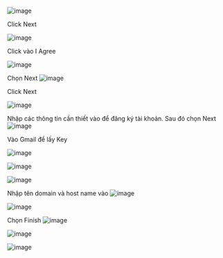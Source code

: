 
![image](https://user-images.githubusercontent.com/101684058/163082706-cdaf05c7-1e6a-4f36-bbc5-699a473179a3.png)

Click Next

![image](https://user-images.githubusercontent.com/101684058/163082728-ff8c233a-394a-40a4-8f96-54f9307bfe92.png)

Click vào I Agree

![image](https://user-images.githubusercontent.com/101684058/163083163-4bd42426-adfa-4b4e-9419-6c11b0551e80.png)

 Chọn Next
![image](https://user-images.githubusercontent.com/101684058/163083558-a9e552b7-8f89-48a2-bba8-6e0c2523a163.png)

Click Next

![image](https://user-images.githubusercontent.com/101684058/163083698-ac295b72-2416-419c-adac-3dfa503472b5.png)

Nhập các thông tin cần thiết vào để đăng ký tài khoản. Sau đó chọn Next
![image](https://user-images.githubusercontent.com/101684058/163084090-59ad5c80-51ac-4360-aa06-36e517ed030f.png)

Vào Gmail để lấy Key 

![image](https://user-images.githubusercontent.com/101684058/163084460-32d32e7d-5074-49d4-ba23-056e05a93cdc.png)

![image](https://user-images.githubusercontent.com/101684058/163084563-6d4f8bfb-1ff3-4b59-9f9f-469d9f079da9.png)


![image](https://user-images.githubusercontent.com/101684058/163084588-78a9dbc7-c819-4130-b098-cd8d9e5f0795.png)

Nhập tên domain và host name vào
![image](https://user-images.githubusercontent.com/101684058/163085423-1259434a-59d0-47b7-9a56-fda357bf6e89.png)

![image](https://user-images.githubusercontent.com/101684058/163085771-b6459722-1186-4f9b-9f0d-d75e38fbddef.png)

Chọn Finish
![image](https://user-images.githubusercontent.com/101684058/163085844-8f1f24e8-9d56-431c-85af-c73a1e1a190c.png)

 
 ![image](https://user-images.githubusercontent.com/101684058/163085697-1a7ca50d-dcc1-4726-8228-25928953d553.png)


![image](https://user-images.githubusercontent.com/101684058/163091141-d5800b25-6fb0-42ab-be90-d94594a3c9f9.png)



